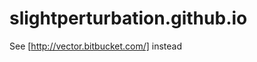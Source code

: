 slightperturbation.github.io
============================


See [http://vector.bitbucket.com/] instead
